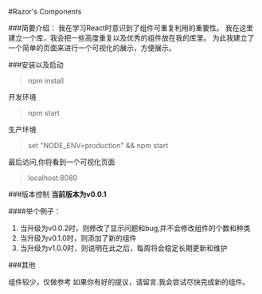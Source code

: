 #Razor's Components

###简要介绍：
我在学习React时意识到了组件可重复利用的重要性。
我在这里建立一个库，我会把一些高度重复以及优秀的组件放在我的库里。
为此我建立了一个简单的页面来进行一个可视化的展示，方便展示。

###安装以及启动

>npm install

开发环境
>npm start

生产环境
>set "NODE_ENV=production" && npm start

最后访问,你将看到一个可视化页面
>localhost:8080

###版本控制
**当前版本为v0.0.1**

####举个例子：
1. 当升级为v0.0.2时，则修改了显示问题和bug,并不会修改组件的个数和种类
2. 当升级为v0.1.0时，则添加了新的组件
3. 当升级为v1.0.0时，则说明在此之后，每周将会稳定长期更新和维护

###其他

组件较少，仅做参考
如果你有好的提议，请留言.我会尝试尽快完成新的组件。








